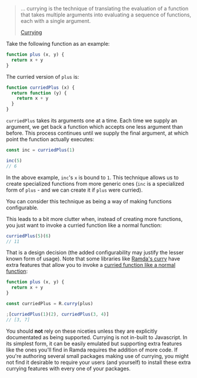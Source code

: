 > … currying is the technique of translating the evaluation of a function that takes multiple arguments into evaluating a sequence of functions, each with a single argument.
>
> [Currying](https://en.wikipedia.org/wiki/Currying)

Take the following function as an example:

```js
function plus (x, y) {
  return x + y
}
```

The curried version of `plus` is:

```js
function curriedPlus (x) {
  return function (y) {
    return x + y
  }
}
```

`curriedPlus` takes its arguments one at a time. Each time we supply an argument, we get back a function which accepts one less argument than before. This process continues until we supply the final argument, at which point the function actually executes:

```js
const inc = curriedPlus(1)

inc(5)
// 6
```

In the above example, `inc`'s `x` is bound to `1`. This technique allows us to create specialized functions from more generic ones (`inc` is a specialized form of `plus` - and we can create it if `plus` were curried).

You can consider this technique as being a way of making functions configurable.

This leads to a bit more clutter when, instead of creating more functions, you just want to invoke a curried function like a normal function:

```js
curriedPlus(5)(6)
// 11
```

That is a design decision (the added configurability may justify the lesser known form of usage). Note that some libraries like [Ramda's curry](http://ramdajs.com/docs/#curry) have extra features that allow you to invoke a [curried function like a normal function](http://ramdajs.com/repl/?v=0.23.0#?function%20plus%20%28x%2C%20y%29%20%7B%0A%20%20return%20x%20%2B%20y%0A%7D%0A%0Aconst%20curriedPlus%20%3D%20R.curry%28plus%29%0A%0A%3B%5BcurriedPlus%281%29%282%29%2C%20curriedPlus%283%2C%204%29%5D):

```js
function plus (x, y) {
  return x + y
}

const curriedPlus = R.curry(plus)

;[curriedPlus(1)(2), curriedPlus(3, 4)]
// [3, 7]
```

You should **not** rely on these niceties unless they are explicitly documentated as being supported. Currying is not in-built to Javascript. In its simplest form, it can be easily emulated but supporting extra features like the ones you'll find in Ramda requires the addition of more code. If you're authoring several small packages making use of currying, you might not find it desirable to require your users (and yourself) to install these extra currying features with every one of your packages.
